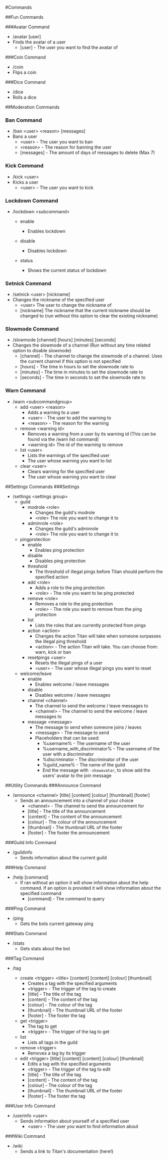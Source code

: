 #Commands


##Fun Commands

###Avatar Command

* /avatar [user]
* Finds the avatar of a user
    * [user] - The user you want to find the avatar of

###Coin Command

* /coin
* Flips a coin

###Dice Command

* /dice
* Rolls a dice


##Moderation Commands

### Ban Command

* /ban <user\> <reason\> [messages]
* Bans a user
    * <user\> - The user you want to ban
    * <reason\> - The reason for banning the user
    * [messages] - The amount of days of messages to delete (Max 7)

### Kick Command

* /kick <user\>
* Kicks a user
    * <user\> - The user you want to kick
  
### Lockdown Command

* /lockdown <subcommand\>
    * enable
        * Enables lockdown

    * disable
        * Disables lockdown
    
    * status
        * Shows the current status of lockdown

### Setnick Command

* /setnick <user\> [nickname]
* Changes the nickname of the specified user
    * <user\> The user to change the nickname of
    * [nickname] The nickname that the current nickname should be changed to (run without this option to clear the existing nickname)

### Slowmode Command

* /slowmode [channel] [hours] [minutes] [seconds]
* Changes the slowmode of a channel (Run without any time related option to disable slowmode)
    * [channel] - The channel to change the slowmode of a channel. Uses the current channel if this option is not specified
    * [hours] - The time in hours to set the slowmode rate to
    * [minutes] - The time in minutes to set the slowmode rate to
    * [seconds] - The time in seconds to set the slowmode rate to

### Warn Command

* /warn <subcommandgroup\> 
    * add <user\> <reason\>
        * Adds a warning to a user
        * <user\> - The user to add the warning to
        * <reason\> - The reason for the warning
    * remove <warning id\>
        * Removes a warning from a user by its warning id (This can be found via the /warn list <user> command) 
        * <warning id\> The id of the warning to remove
    * list <user\>
        * Lists the warnings of the specified user
        * The user whose warning you want to list
    * clear <user\>
        * Clears warning for the specified user
        * The user whose warning you want to clear

##Settings Commands
###Settings
* /settings <settings group\>
    * guild 
        * modrole <role\>
            * Changes the guild's modrole
            * <role\> The role you want to change it to
        * adminrole <role\>
            * Changes the guild's adminrole
            * <role\> The role you want to change it to
    * pingprotection
        * enable
            * Enables ping protection
        * disable
            * Disables ping protection
        * threshold
            * The threshold of illegal pings before Titan should perform the specified action
        * add <role\>
            * Adds a role to the ping protection
            * <role\> - The role you want to be ping protected
        * remove <role\>
            * Removes a role to the ping protection
            * <role\> - The role you want to remove from the ping protection
        * list
            * Lists the roles that are currently protected from pings
        * action <action\>
            * Changes the action Titan will take when someone surpasses the illegal ping threshold
            * <action\> - The action Titan will take. You can choose from: warn, kick or ban
        * resetpings <user\>
            * Resets the illegal pings of a user
            * <user\> - The user whose illegal pings you want to reset
    * welcome/leave
        * enable
            * Enables welcome / leave messages
        * disable
            * Disables welcome / leave messages
        * channel <channel\>
            * The channel to send the welcome / leave messages to
            * <channel\> - The channel to send the welcome / leave messages to
        * message <message\>
            * The message to send when someone joins / leaves
            * <message\> - The message to send
            * Placeholders that can be used:
                * %username% - The username of the user
                * %username_with_discriminator% - The username of the user with a discriminator
                * %discriminator - The discriminator of the user
                * %guild_name% - The name of the guild
                * End the message with `-showavatar`, to show add the users' avatar to the join message


##Utility Commands
###Announce Command
* /announce <channel\> [title] [content] [colour] [thumbnail] [footer]
    * Sends an announcement into a channel of your choice
        * <channel\> - The channel to send the announcement for
        * [title] - The title of the announcement
        * [content] - The content of the announcement
        * [colour] - The colour of the announcement
        * [thumbnail] - The thumbnail URL of the footer
        * [footer] - The footer the announcement
      
###Guild Info Command
* /guildinfo
    * Sends information about the current guild
  
###Help Command
* /help [command]
    * If ran without an option it will show information about the help command. If an option is provided it will show information about the specified command
        * [command] - The command to query
      
###Ping Command
* /ping
    * Gets the bots current gateway ping

###Stats Command
* /stats
    * Gets stats about the bot

###Tag Command
* /tag <subcommand>
    * create <trigger\> <title\> [content] [content] [colour] [thumbnail]
        * Creates a tag with the specified arguments
        * <trigger\> - The trigger of the tag to create
        * [title] - The title of the tag
        * [content] - The content of the tag
        * [colour] - The colour of the tag
        * [thumbnail] - The thumbnail URL of the footer
        * [footer] - The footer the tag
    * get <trigger\>
        * The tag to get
        * <trigger\> - The trigger of the tag to get
    * list
        * Lists all tags in the guild
    * remove <trigger\>
        * Removes a tag by its trigger
  * edit <trigger\> [title] [content] [content] [colour] [thumbnail]
      * Edits a tag with the specified arguments
      * <trigger\> - The trigger of the tag to edit
      * [title] - The title of the tag
      * [content] - The content of the tag
      * [colour] - The colour of the tag
      * [thumbnail] - The thumbnail URL of the footer
      * [footer] - The footer the tag

###User Info Command
* /userinfo <user\>
    * Sends information about yourself of a specified user
        * <user\> - The user you want to find information about

###Wiki Command
* /wiki
  * Sends a link to Titan's documentation (here!)